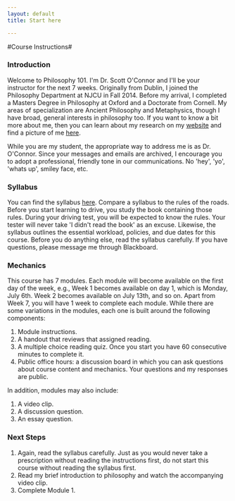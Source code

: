 ```yaml
---
layout: default
title: Start here

---
```



#Course Instructions#

### Introduction ###

Welcome to Philosophy 101. I'm Dr. Scott O'Connor and I'll be your instructor for the next 7 weeks. Originally from Dublin, I joined the Philosophy Department at NJCU in Fall 2014. Before my arrival, I completed a Masters Degree in Philosophy at Oxford and a Doctorate from Cornell. My areas of specialization are Ancient Philosophy and Metaphysics, though I have broad, general interests in philosophy too. If you want to know a bit more about me, then you can learn about my research on my [website](http://scottoconnor.org) and find a picture of me [here](http://www.njcu.edu/philosophy/faculty/). 

While you are my student, the appropriate way to address me is as Dr. O'Connor. Since your messages and emails are archived, I encourage you to adopt a professional, friendly tone in our communications. No 'hey', 'yo', 'whats up', smiley face, etc. 

### Syllabus ###

You can find the syllabus [here](http://scoconno.github.io/Teaching/Intro/Syllabus.pdf). Compare a syllabus to the rules of the roads. Before you start learning to drive, you study the book containing those rules. During your driving test, you will be expected to know the rules. Your tester will never take 'I didn't read the book' as an excuse. Likewise, the syllabus outlines the essential workload, policies, and due dates for this course. Before you do anything else, read the syllabus carefully. If you have questions, please message me through Blackboard. 

### Mechanics ###

This course has 7 modules. Each module will become available on the first day of the week, e.g., Week 1 becomes available on day 1, which is Monday, July 6th. Week 2 becomes available on July 13th, and so on. Apart from Week 7, you will have 1 week to complete each module. While there are some variations in the modules, each one is built around the following components: 

1. Module instructions. 
2. A handout that reviews that assigned reading. 
3. A multiple choice reading quiz. Once you start you have 60 consecutive minutes to complete it. 
4. Public office hours: a discussion board in which you can ask questions about course content and mechanics. Your questions and my responses are public. 

In addition, modules may also include: 

1. A video clip. 
2. A discussion question. 
3. An essay question. 


### Next Steps ###

1. Again, read the syllabus carefully. Just as you would never take a prescription without reading the instructions first, do not start this course without reading the syllabus first.  
2. Read my brief introduction to philosophy and watch the accompanying video clip. 
3. Complete Module 1.
